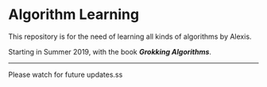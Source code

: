 # Algorithm Learning
This repository is for the need of learning all kinds of algorithms by Alexis.

Starting in Summer 2019, with the book ***Grokking Algorithms***.

---
Please watch for future updates.ss